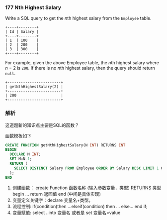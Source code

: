 ### 177 Nth Highest Salary

Write a SQL query to get the *n*th highest salary from the `Employee` table.

```
+----+--------+
| Id | Salary |
+----+--------+
| 1  | 100    |
| 2  | 200    |
| 3  | 300    |
+----+--------+
```

For example, given the above Employee table, the *n*th highest salary where *n* = 2 is `200`. If there is no *n*th highest salary, then the query should return `null`.

```
+------------------------+
| getNthHighestSalary(2) |
+------------------------+
| 200                    |
+------------------------+
```

### 解析

这道题新的知识点主要是SQL的函数？

函数模板如下

```SQL
CREATE FUNCTION getNthHighestSalary(N INT) RETURNS INT
BEGIN
  DECLARE M INT;
  SET M=N-1;
  RETURN (
    SELECT DISTINCT Salary FROM Employee ORDER BY Salary DESC LIMIT 1 OFFSET M
  );
END
```

1. 创建函数： create Function 函数名称 (输入参数变量，类型) RETURNS 类型 begin ... return 返回值 end (中间是具体实现)
2.  变量定义关键字：declare 变量名+类型。
3. 流程控制: if(condition)then ...elseif(condition)  then ... else...  end if;
4. 变量赋值: select ..into 变量名 或者是 set 变量名=value

